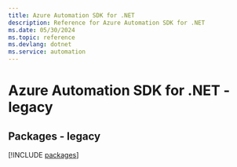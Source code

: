 ```yaml
---
title: Azure Automation SDK for .NET
description: Reference for Azure Automation SDK for .NET
ms.date: 05/30/2024
ms.topic: reference
ms.devlang: dotnet
ms.service: automation
---
```

# Azure Automation SDK for .NET - legacy
## Packages - legacy
[!INCLUDE [packages](automation-index.md)]